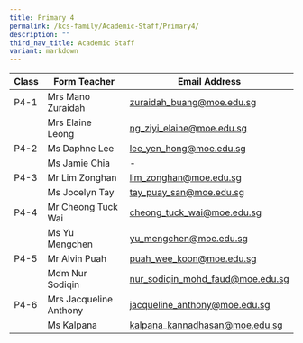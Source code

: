 ```yaml
---
title: Primary 4
permalink: /kcs-family/Academic-Staff/Primary4/
description: ""
third_nav_title: Academic Staff
variant: markdown
---
```

| Class | Form Teacher | Email Address |
| -------- | -------- | -------- |
| P4-1     | Mrs Mano Zuraidah     | zuraidah_buang@moe.edu.sg     |
|      | Mrs Elaine Leong     | ng_ziyi_elaine@moe.edu.sg     |
| P4-2     | Ms Daphne Lee     | lee_yen_hong@moe.edu.sg     |
|      | Ms Jamie Chia     | -     |
| P4-3     | Mr Lim Zonghan     | lim_zonghan@moe.edu.sg     |
|      | Ms Jocelyn Tay     | tay_puay_san@moe.edu.sg     |
| P4-4     | Mr Cheong Tuck Wai     | cheong_tuck_wai@moe.edu.sg     |
|      | Ms Yu Mengchen     | yu_mengchen@moe.edu.sg     |
| P4-5     | Mr Alvin Puah     | puah_wee_koon@moe.edu.sg    |
|      | Mdm Nur Sodiqin     | nur_sodiqin_mohd_faud@moe.edu.sg     |
| P4-6     | Mrs Jacqueline Anthony     | jacqueline_anthony@moe.edu.sg     |
|      | Ms Kalpana      | kalpana_kannadhasan@moe.edu.sg     |